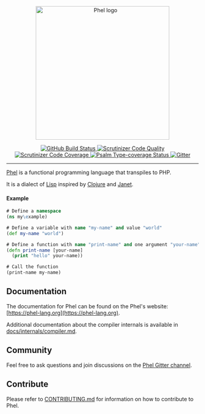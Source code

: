 <p align="center">
  <img src="logo_readme.svg" width="350" alt="Phel logo"/>
</p>

<p align="center">
  <a href="https://github.com/phel-lang/phel-lang/actions">
    <img src="https://github.com/phel-lang/phel-lang/workflows/CI/badge.svg" alt="GitHub Build Status">
  </a>
  <a href="https://scrutinizer-ci.com/g/phel-lang/phel-lang/?branch=main">
    <img src="https://scrutinizer-ci.com/g/phel-lang/phel-lang/badges/quality-score.png?b=main" alt="Scrutinizer Code Quality">
  </a>
  <a href="https://scrutinizer-ci.com/g/phel-lang/phel-lang/?branch=main">
    <img src="https://scrutinizer-ci.com/g/phel-lang/phel-lang/badges/coverage.png?b=main" alt="Scrutinizer Code Coverage">
  </a>
  <a href="https://shepherd.dev/github/phel-lang/phel-lang">
    <img src="https://shepherd.dev/github/phel-lang/phel-lang/coverage.svg" alt="Psalm Type-coverage Status">
  </a>
  <a href="https://gitter.im/phel-lang/community?utm_source=badge&amp;utm_medium=badge&amp;utm_campaign=pr-badge">
    <img src="https://badges.gitter.im/Join%20Chat.svg" alt="Gitter">
  </a>
</p>

---

[Phel](https://phel-lang.org/) is a functional programming language that transpiles to PHP.

It is a dialect of [Lisp](https://en.wikipedia.org/wiki/Lisp_(programming_language)) inspired by [Clojure](https://clojure.org/) and [Janet](https://janet-lang.org/).

#### Example
<!-- using "clojure" here is just for the md coloring -->
```clojure
# Define a namespace
(ns my\example)

# Define a variable with name "my-name" and value "world"
(def my-name "world")

# Define a function with name "print-name" and one argument "your-name"
(defn print-name [your-name]
  (print "hello" your-name))

# Call the function
(print-name my-name)
```

## Documentation

The documentation for Phel can be found on the Phel's website: [https://phel-lang.org](https://phel-lang.org).

Additional documentation about the compiler internals is available in [docs/internals/compiler.md](docs/internals/compiler.md).

## Community

Feel free to ask questions and join discussions on the [Phel Gitter channel](https://gitter.im/phel-lang/community).

## Contribute

Please refer to [CONTRIBUTING.md](https://github.com/phel-lang/phel-lang/blob/main/.github/CONTRIBUTING.md) for information on how to contribute to Phel.
